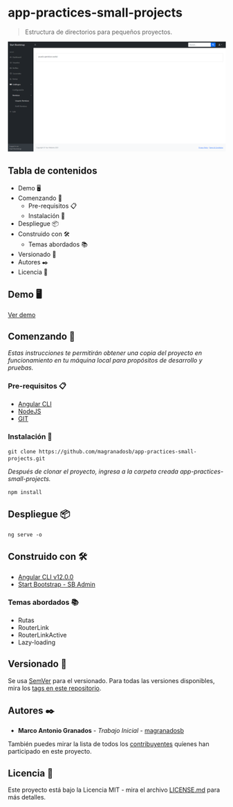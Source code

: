 # app-practices-small-projects
> Estructura de directorios para pequeños proyectos.

![](./src/assets/img/header.png)

## Tabla de contenidos

- Demo 🖥️
- Comenzando 🚀
    - Pre-requisitos 📋
    - Instalación 🔧
- Despliegue 📦
- Construido con 🛠️
    - Temas abordados 📚
- Versionado 📌
- Autores ✒️
- Licencia 📄

## Demo 🖥️

[Ver demo](https://stackblitz.com/github//magranadosb/app-practices-small-projects)

## Comenzando 🚀

_Estas instrucciones te permitirán obtener una copia del proyecto en funcionamiento en tu máquina local para propósitos de desarrollo y pruebas._

### Pre-requisitos 📋
* [Angular CLI](https://angular.io/cli)
* [NodeJS](https://nodejs.org/en/)
* [GIT](https://git-scm.com)

### Instalación 🔧

```
git clone https://github.com/magranadosb/app-practices-small-projects.git
```

_Después de clonar el proyecto, ingresa a la carpeta creada app-practices-small-projects._

```
npm install
```
## Despliegue 📦

```
ng serve -o
```

## Construido con 🛠️

* [Angular CLI v12.0.0](https://angular.io/)
* [Start Bootstrap - SB Admin](https://github.com/startbootstrap/startbootstrap-sb-admin)

### Temas abordados 📚

* Rutas
* RouterLink
* RouterLinkActive
* Lazy-loading

## Versionado 📌

Se usa [SemVer](http://semver.org/) para el versionado. Para todas las versiones disponibles, mira los [tags en este repositorio](https://github.com/magranadosb/app-practices-paises/tags).

## Autores ✒️

* **Marco Antonio Granados** - *Trabajo Inicial* - [magranadosb](https://github.com/magranadosb)

También puedes mirar la lista de todos los [contribuyentes](https://github.com/magranadosb/app-practices-paises/graphs/contributors) quíenes han participado en este proyecto. 

## Licencia 📄

Este proyecto está bajo la Licencia MIT - mira el archivo [LICENSE.md](LICENSE.md) para más detalles.